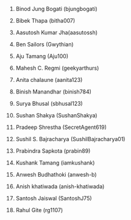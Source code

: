 1. Binod Jung Bogati (bjungbogati)

2. Bibek Thapa (bitha007)

3. Aasutosh Kumar Jha(aasutossh)

4. Ben Sailors (Gwythian)

5. Aju Tamang (Aju100)

6. Mahesh C. Regmi (geekyarthurs)

7. Anita chalaune (aanita123)

8. Binish Manandhar (binish784)

9. Surya Bhusal (sbhusal123)

10. Sushan Shakya (SushanShakya)

11. Pradeep Shrestha (SecretAgent619)

13. Sushil S. Bajracharya (SushilBajracharya01)

14. Prabindra Sapkota (prabin89)

15. Kushank Tamang (iamkushank)

16. Anwesh Budhathoki (anwesh-b)

17. Anish khatiwada (anish-khatiwada)

18. Santosh Jaiswal (SantoshJ75)

19. Rahul Gite (rg1107)
